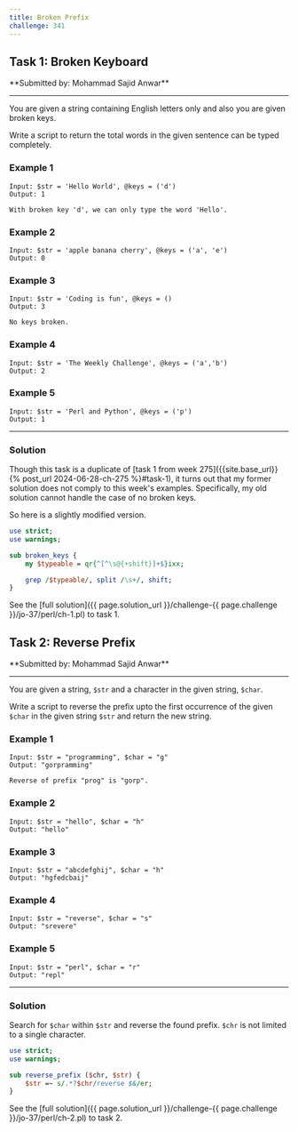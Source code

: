 ```yaml
---
title: Broken Prefix
challenge: 341
---
```

<h2 id="task-1">
Task 1: Broken Keyboard
</h2>
**Submitted by: Mohammad Sajid Anwar**

---
You are given a string containing English letters only and also you are given broken keys.

Write a script to return the total words in the given sentence can be typed completely.

### Example 1
```
Input: $str = 'Hello World', @keys = ('d')
Output: 1

With broken key 'd', we can only type the word 'Hello'.
```
### Example 2
```
Input: $str = 'apple banana cherry', @keys = ('a', 'e')
Output: 0
```
### Example 3
```
Input: $str = 'Coding is fun', @keys = ()
Output: 3

No keys broken.
```
### Example 4
```
Input: $str = 'The Weekly Challenge', @keys = ('a','b')
Output: 2
```
### Example 5
```
Input: $str = 'Perl and Python', @keys = ('p')
Output: 1
```
---
### Solution
Though this task is a duplicate of
[task 1 from week 275]({{site.base_url}}{% post_url 2024-06-28-ch-275 %}#task-1),
it turns out that my former solution does not comply to this week's examples.
Specifically, my old solution cannot handle the case of no broken keys.

So here is a slightly modified version.
```perl
use strict;
use warnings;

sub broken_keys {
    my $typeable = qr{^[^\s@{+shift}]+$}ixx;

    grep /$typeable/, split /\s+/, shift;
}
```
See the [full solution]({{ page.solution_url }}/challenge-{{ page.challenge }}/jo-37/perl/ch-1.pl) to task 1.

<!--
See [discussion](https://github.com/jo-37/the-bears-den/issues/XXX
-->

<h2 id="task-2">
Task 2: Reverse Prefix
</h2>
**Submitted by: Mohammad Sajid Anwar**

---
You are given a string, `$str` and a character in the given string, `$char`.

Write a script to reverse the prefix upto the first occurrence of the given `$char` in the given string `$str` and return the new string.

### Example 1
```
Input: $str = "programming", $char = "g"
Output: "gorpramming"

Reverse of prefix "prog" is "gorp".
```
### Example 2
```
Input: $str = "hello", $char = "h"
Output: "hello"
```
### Example 3
```
Input: $str = "abcdefghij", $char = "h"
Output: "hgfedcbaij"
```
### Example 4
```
Input: $str = "reverse", $char = "s"
Output: "srevere"
```
### Example 5
```
Input: $str = "perl", $char = "r"
Output: "repl"
```
---
### Solution
Search for `$char` within `$str` and reverse the found prefix.
`$chr` is not limited to a single character.
```perl
use strict;
use warnings;

sub reverse_prefix ($chr, $str) {
    $str =~ s/.*?$chr/reverse $&/er;
}

```
See the [full solution]({{ page.solution_url }}/challenge-{{ page.challenge }}/jo-37/perl/ch-2.pl) to task 2.

<!--
See [discussion](https://github.com/jo-37/the-bears-den/issues/XXX
-->
